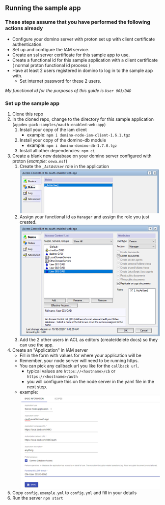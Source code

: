 ## Running the sample app

### These steps assume that you have performed the following actions already
* Configure your domino server with proton set up with client certificate
  authentication.
* Set up and configure the IAM service.
* Create an ssl server certificate for this sample app to use.
* Create a functional id for this sample application with a client certificate
  ( normal proton functional id process )
* Have at least 2 users registered  in domino to log in to the sample app with.
  * Set internet password for these 2 users.

*My functional id for the purposes of this guide is `User 003/DAD`*

### Set up the sample app

1. Clone this repo
1. In the cloned repo, change to the directory for this sample application
   (`appdev-pack-samples/oauth-enabled-web-app`)
   1. Install your copy of the iam client
      * example: `npm i domino-node-iam-client-1.6.1.tgz`
   1. Install your copy of the domino-db module
      * example: `npm i domino-domino-db-1.7.0.tgz`
   1. Install all other dependencies: `npm ci`
1. Create a blank new database on your domino server configured with proton
   (*example:* `oewa.nsf`)
   1. Create the `_ActAsUser` role in the application
      ![Create the role](role.png)
   1. Assign your functional id as `Manager` and assign the role you just
      created.
      ![ACL Access Controls Example](acl.png)
   1. Add the 2 other users in ACL as editors (create/delete docs) so they can
      use the app.
1. Create an "Application" in IAM server
   * Fill in the form with values for where your application will be
   * Remember, your node server will need to be running https.
   * You can pick any callback url you like for the `callback url`.
     * typical values are `https://<hostname>/cb` or `https://<hostname>/auth`
     * you will configure this on the node server in the yaml file in the next
       step.
   * example:
     ![example iam client](iam.png)
1. Copy `config.example.yml` to `config.yml` and fill in your details
1. Run the server `npm start`
